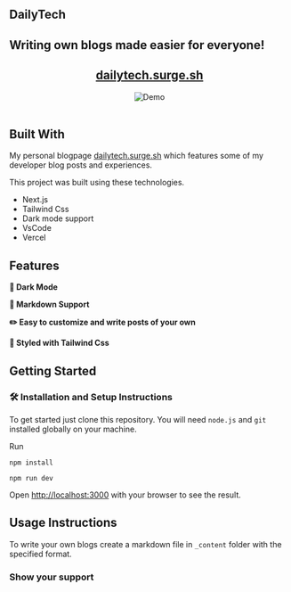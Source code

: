 ## DailyTech

## Writing own blogs made easier for everyone!

<h2 align="center">
  <a href="http://dailytech.surge.sh/" target="_blank">dailytech.surge.sh</a>
</h2>

<div align="center">
  <img alt="Demo" src="./Extra/demo.gif" />
</div>

<br/>


## Built With

My personal blogpage <a href="http://dailytech.surge.sh/" target="_blank">dailytech.surge.sh</a> which features some of my developer blog posts and experiences.<br/>

This project was built using these technologies.

- Next.js
- Tailwind Css
- Dark mode support
- VsCode
- Vercel

## Features

**🌙 Dark Mode**

**📃 Markdown Support**

**✏️ Easy to customize and write posts of your own**

**🎨 Styled with Tailwind Css**

## Getting Started

### 🛠 Installation and Setup Instructions

To get started just clone this repository. You will need `node.js` and `git` installed globally on your machine.

Run

```
npm install
```

```
npm run dev
```

Open [http://localhost:3000](http://localhost:3000) with your browser to see the result.

## Usage Instructions

To write your own blogs create a markdown file in `_content` folder with the specified format. 

### Show your support
